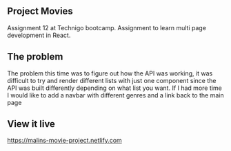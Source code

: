 ## Project Movies

Assignment 12 at Technigo bootcamp. Assignment to learn multi page development in React.

## The problem

The problem this time was to figure out how the API was working, it was difficult to try and render different lists with just one component since the API was built differently depending on what list you want. If I had more time I would like to add a navbar with different genres and a link back to the main page

## View it live

https://malins-movie-project.netlify.com